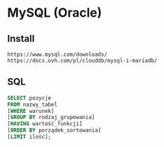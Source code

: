 # MySQL (Oracle)

## Install

```
https://www.mysql.com/downloads/
https://docs.ovh.com/pl/clouddb/mysql-i-mariadb/
```

## SQL

```sql
SELECT pozycje
FROM nazwy_tabel
[WHERE warunek]
[GROUP BY rodzaj_grupowania]
[HAVING wartość_funkcji]
[ORDER BY porządek_sortowania]
[LIMIT ilość];
```
